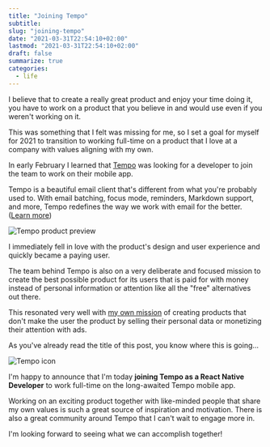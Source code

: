 ```yaml
---
title: "Joining Tempo"
subtitle:
slug: "joining-tempo"
date: "2021-03-31T22:54:10+02:00"
lastmod: "2021-03-31T22:54:10+02:00"
draft: false
summarize: true
categories:
  - life
---
```


I believe that to create a really great product and enjoy your time doing it, you have to work on a product that you believe in and would use even if you weren't working on it.

This was something that I felt was missing for me, so I set a goal for myself for 2021 to transition to working full-time on a product that I love at a company with values aligning with my own.

<!--more-->

In early February I learned that [Tempo](https://yourtempo.co) was looking for a developer to join the team to work on their mobile app.

Tempo is a beautiful email client that's different from what you're probably used to. With email batching, focus mode, reminders, Markdown support, and more, Tempo redefines the way we work with email for the better. ([Learn more](https://www.yourtempo.co/product))

![Tempo product preview](/img/tempo-preview.png)

I immediately fell in love with the product's design and user experience and quickly became a paying user.

The team behind Tempo is also on a very deliberate and focused mission to create the best possible product for its users that is paid for with money instead of personal information or attention like all the "free" alternatives out there.

This resonated very well with [my own mission](/tiny-weather-announcement) of creating products that don't make the user the product by selling their personal data or monetizing their attention with ads.

As you've already read the title of this post, you know where this is going...

![Tempo icon](/img/alex-x-tempo.png)

I'm happy to announce that I'm today **joining Tempo as a React Native Developer** to work full-time on the long-awaited Tempo mobile app.

Working on an exciting product together with like-minded people that share my own values is such a great source of inspiration and motivation. There is also a great community around Tempo that I can't wait to engage more in.

I'm looking forward to seeing what we can accomplish together!